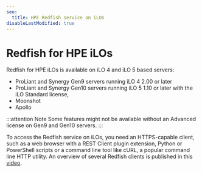 ```yaml
---
seo:
  title: HPE Redfish service on iLOs
disableLastModified: true
---
```


# Redfish for HPE iLOs

Redfish for HPE iLOs is available on iLO 4 and iLO 5 based servers:

* ProLiant and Synergy Gen9 servers running iLO 4 2.00 or later
* ProLiant and Synergy Gen10 servers running iLO 5 1.10 or later with the iLO Standard license, 
* Moonshot
* Apollo

:::attention Note
Some features might not be available without an Advanced license on Gen9 and Gen10 servers.
:::

To access the Redfish service on iLOs, you need an HTTPS-capable client, such as a web browser with a REST Client plugin extension, Python or PowerShell scripts or a command line tool like cURL, a popular command line HTTP utility. An overview of several Redfish clients is published in this [video]( https://youtu.be/ur9UKRV_0S8).
